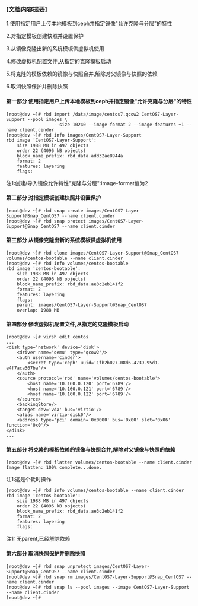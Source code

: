 ### [文档内容提要] ###
1.使用指定用户上传本地模板到ceph并指定镜像"允许克隆与分层"的特性

2.对指定模板创建快照并设置保护

3.从镜像克隆出新的系统模板供虚拟机使用

4.修改虚拟机配置文件,从指定的克隆模板启动

5.将克隆的模板依赖的镜像与快照合并,解除对父镜像与快照的依赖

6.取消快照保护并删除快照

#### 第一部分 使用指定用户上传本地模板到ceph并指定镜像"允许克隆与分层"的特性 ####
```
[root@dev ~]# rbd import /data/image/centos7.qcow2 CentOS7-Layer-Support --pool images \
                  --size 10240 --image-format 2 --image-features +1 --name client.cinder
[root@dev ~]# rbd info images/CentOS7-Layer-Support 
rbd image 'CentOS7-Layer-Support':
	size 1988 MB in 497 objects
	order 22 (4096 kB objects)
	block_name_prefix: rbd_data.add32ae8944a
	format: 2
	features: layering
	flags:
```

注1:创建/导入镜像允许特性"克隆与分层":image-format值为2

#### 第二部分 对指定模板创建快照并设置保护 ####
```
[root@dev ~]# rbd snap create images/CentOS7-Layer-Support@Snap_CentOS7 --name client.cinder
[root@dev ~]# rbd snap protect images/CentOS7-Layer-Support@Snap_CentOS7 --name client.cinder
```

#### 第三部分 从镜像克隆出新的系统模板供虚拟机使用 ####
```
[root@dev ~]# rbd clone images/CentOS7-Layer-Support@Snap_CentOS7 volumes/centos-bootable --name client.cinder
[root@dev ~]# rbd info volumes/centos-bootable
rbd image 'centos-bootable':
	size 1988 MB in 497 objects
	order 22 (4096 kB objects)
	block_name_prefix: rbd_data.ae3c2eb141f2
	format: 2
	features: layering
	flags: 
	parent: images/CentOS7-Layer-Support@Snap_CentOS7
	overlap: 1988 MB
```

#### 第四部分 修改虚拟机配置文件,从指定的克隆模板启动 ####
```
[root@dev ~]# virsh edit centos
...
<disk type='network' device='disk'>
	<driver name='qemu' type='qcow2'/>
	<auth username='cinder'>
		<secret type='ceph' uuid='1fb2b027-08d6-4739-95d1-e4f7aca367ba'/>
	</auth>
	<source protocol='rbd' name='volumes/centos-bootable'>
		<host name='10.160.0.120' port='6789'/>
		<host name='10.160.0.121' port='6789'/>
		<host name='10.160.0.122' port='6789'/>
	</source>
	<backingStore/>
	<target dev='vda' bus='virtio'/>
	<alias name='virtio-disk0'/>
	<address type='pci' domain='0x0000' bus='0x00' slot='0x06' function='0x0'/>
</disk>
...
```

#### 第五部分 将克隆的模板依赖的镜像与快照合并,解除对父镜像与快照的依赖 ####
```
[root@dev ~]# rbd flatten volumes/centos-bootable --name client.cinder
Image flatten: 100% complete...done.
```

注1:这是个耗时操作

```
[root@dev ~]# rbd info volumes/centos-bootable --name client.cinder
rbd image 'centos-bootable':
	size 1988 MB in 497 objects
	order 22 (4096 kB objects)
	block_name_prefix: rbd_data.ae3c2eb141f2
	format: 2
	features: layering
	flags:
```

注1: 无parent,已经解除依赖

#### 第六部分 取消快照保护并删除快照 ####
```
[root@dev ~]# rbd snap unprotect images/CentOS7-Layer-Support@Snap_CentOS7 --name client.cinder
[root@dev ~]# rbd snap rm images/CentOS7-Layer-Support@Snap_CentOS7 --name client.cinder
[root@dev ~]# rbd snap ls --pool images --image CentOS7-Layer-Support --name client.cinder
[root@dev ~]#
```

